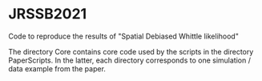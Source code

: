 # JRSSB2021
Code to reproduce the results of "Spatial Debiased Whittle likelihood"

The directory Core contains core code used by the scripts in the directory PaperScripts. In the latter, each directory corresponds to one simulation / data example from the paper.
